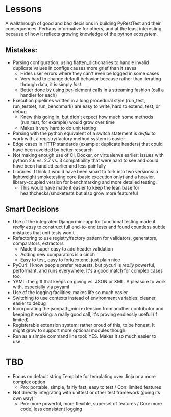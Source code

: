 # Lessons

A walkthrough of good and bad decisions in building PyRestTest and their consequences.  Perhaps informative for others, and at the least interesting because of how it reflects growing knowledge of the python ecosystem. 

## Mistakes:
* Parsing configuration: using flatten_dictionaries to handle invalid duplicate values in configs causes more grief than it saves
  - Hides user errors where they can't even be logged in some cases
  - Very hard to change default behavior because rather than iterating through data, it is simply *lost*
  - Better done by using per-element calls in a streaming fashion (call a handler for each)
* Execution pipelines written in a long procedural style (run_test, run_testset, run_benchmark) are easy to write, hard to extend, test, or debug
    - Knew this going in, but didn't expect how much some methods (run_test, for example) would grow over time
    - Makes it very hard to do unit testing
* Parsing with the python equivalent of a switch statement is *awful* to work with, a registry/factory method system is easier
* Edge cases in HTTP standards (example: duplicate headers) that could have been avoided by better research
* Not making enough use of CI, Docker, or virtualenvs earlier: issues with python 2.6 vs. 2.7 vs. 3 compatibility that were hard to see and could have been handled earlier and less painfully
* Libraries: I think it would have been smart to fork into two versions: a lightweight smoketesting core (basic execution only) and a heavier, library-coupled version for benchmarking and more detailed testing.
  - This would have made it easier to keep the lean base for healthchecks/smoketests but also grow more featureful

## Smart Decisions
* Use of the integrated Django mini-app for functional testing made it *really easy* to construct full end-to-end tests and found countless subtle mistakes that unit tests won't
* Refactoring to use registry/factory pattern for validators, generators, comparators, extractors
    - Made it super easy to add header validation
    - Adding new comparators is a cinch
    - Easy to test, easy to fork/extend, just plain nice
* PyCurl: I know people prefer requests, but pycurl is *really* powerful, performant, and runs everywhere. It's a good match for complex cases too. 
* YAML: the gift that keeps on giving vs. JSON or XML.  A pleasure to work with, especially via pyyaml
* Use of the logging facilities: makes life so much easier
* Switching to use contexts instead of environment variables: cleaner, easier to debug
* Incorporating the jsonpath_mini extension from another contributor and keeping it working: a really good call, it's proving endlessly useful (if limited)
* Registerable extension system: rather proud of this, to be honest. It might grow to support more optional modules though.
* Run as a simple command line tool: YES.  Makes it so much easier to use.

# TBD
* Focus on default string.Template for templating over Jinja or a more complex option
  - Pro: portable, simple, fairly fast, easy to test / Con: limited features
* Not directly integrating with unittest or other test framework (going its own way)
  - Pro: more powerful, more flexible, superset of features / Con: more code, less consistent logging

